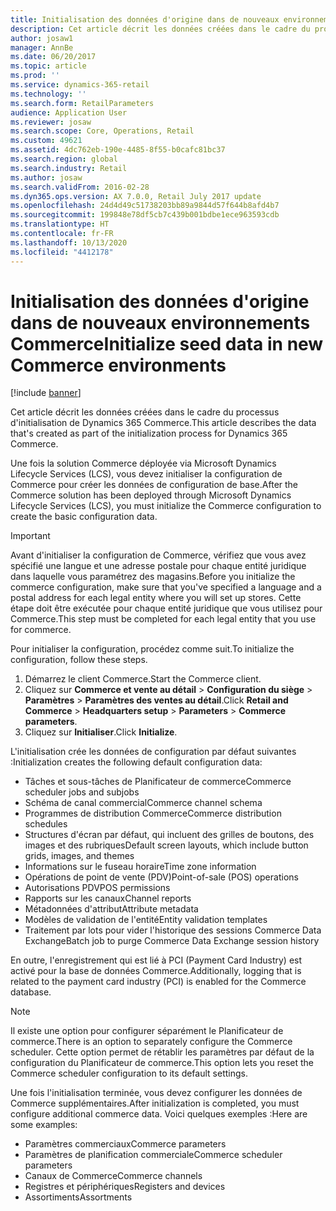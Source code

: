 ```yaml
---
title: Initialisation des données d'origine dans de nouveaux environnements Commerce
description: Cet article décrit les données créées dans le cadre du processus d'initialisation de Dynamics 365 Commerce.
author: josaw1
manager: AnnBe
ms.date: 06/20/2017
ms.topic: article
ms.prod: ''
ms.service: dynamics-365-retail
ms.technology: ''
ms.search.form: RetailParameters
audience: Application User
ms.reviewer: josaw
ms.search.scope: Core, Operations, Retail
ms.custom: 49621
ms.assetid: 4dc762eb-190e-4485-8f55-b0cafc81bc37
ms.search.region: global
ms.search.industry: Retail
ms.author: josaw
ms.search.validFrom: 2016-02-28
ms.dyn365.ops.version: AX 7.0.0, Retail July 2017 update
ms.openlocfilehash: 24d4d49c51738203bb89a9844d57f644b8afd4b7
ms.sourcegitcommit: 199848e78df5cb7c439b001bdbe1ece963593cdb
ms.translationtype: HT
ms.contentlocale: fr-FR
ms.lasthandoff: 10/13/2020
ms.locfileid: "4412178"
---
```

# <a name="initialize-seed-data-in-new-commerce-environments"></a><span data-ttu-id="1557f-103">Initialisation des données d'origine dans de nouveaux environnements Commerce</span><span class="sxs-lookup"><span data-stu-id="1557f-103">Initialize seed data in new Commerce environments</span></span>

[!include [banner](includes/banner.md)]

<span data-ttu-id="1557f-104">Cet article décrit les données créées dans le cadre du processus d'initialisation de Dynamics 365 Commerce.</span><span class="sxs-lookup"><span data-stu-id="1557f-104">This article describes the data that's created as part of the initialization process for Dynamics 365 Commerce.</span></span>

<span data-ttu-id="1557f-105">Une fois la solution Commerce déployée via Microsoft Dynamics Lifecycle Services (LCS), vous devez initialiser la configuration de Commerce pour créer les données de configuration de base.</span><span class="sxs-lookup"><span data-stu-id="1557f-105">After the Commerce solution has been deployed through Microsoft Dynamics Lifecycle Services (LCS), you must initialize the Commerce configuration to create the basic configuration data.</span></span>

> [!IMPORTANT]
> <span data-ttu-id="1557f-106">Avant d'initialiser la configuration de Commerce, vérifiez que vous avez spécifié une langue et une adresse postale pour chaque entité juridique dans laquelle vous paramétrez des magasins.</span><span class="sxs-lookup"><span data-stu-id="1557f-106">Before you initialize the commerce configuration, make sure that you've specified a language and a postal address for each legal entity where you will set up stores.</span></span> <span data-ttu-id="1557f-107">Cette étape doit être exécutée pour chaque entité juridique que vous utilisez pour Commerce.</span><span class="sxs-lookup"><span data-stu-id="1557f-107">This step must be completed for each legal entity that you use for commerce.</span></span>

<span data-ttu-id="1557f-108">Pour initialiser la configuration, procédez comme suit.</span><span class="sxs-lookup"><span data-stu-id="1557f-108">To initialize the configuration, follow these steps.</span></span>

1. <span data-ttu-id="1557f-109">Démarrez le client Commerce.</span><span class="sxs-lookup"><span data-stu-id="1557f-109">Start the Commerce client.</span></span>
2. <span data-ttu-id="1557f-110">Cliquez sur **Commerce et vente au détail** &gt; **Configuration du siège** &gt; **Paramètres** &gt; **Paramètres des ventes au détail**.</span><span class="sxs-lookup"><span data-stu-id="1557f-110">Click **Retail and Commerce** &gt; **Headquarters setup** &gt; **Parameters** &gt; **Commerce parameters**.</span></span>
3. <span data-ttu-id="1557f-111">Cliquez sur **Initialiser**.</span><span class="sxs-lookup"><span data-stu-id="1557f-111">Click **Initialize**.</span></span>

<span data-ttu-id="1557f-112">L'initialisation crée les données de configuration par défaut suivantes :</span><span class="sxs-lookup"><span data-stu-id="1557f-112">Initialization creates the following default configuration data:</span></span>

- <span data-ttu-id="1557f-113">Tâches et sous-tâches de Planificateur de commerce</span><span class="sxs-lookup"><span data-stu-id="1557f-113">Commerce scheduler jobs and subjobs</span></span>
- <span data-ttu-id="1557f-114">Schéma de canal commercial</span><span class="sxs-lookup"><span data-stu-id="1557f-114">Commerce channel schema</span></span>
- <span data-ttu-id="1557f-115">Programmes de distribution Commerce</span><span class="sxs-lookup"><span data-stu-id="1557f-115">Commerce distribution schedules</span></span>
- <span data-ttu-id="1557f-116">Structures d'écran par défaut, qui incluent des grilles de boutons, des images et des rubriques</span><span class="sxs-lookup"><span data-stu-id="1557f-116">Default screen layouts, which include button grids, images, and themes</span></span>
- <span data-ttu-id="1557f-117">Informations sur le fuseau horaire</span><span class="sxs-lookup"><span data-stu-id="1557f-117">Time zone information</span></span>
- <span data-ttu-id="1557f-118">Opérations de point de vente (PDV)</span><span class="sxs-lookup"><span data-stu-id="1557f-118">Point-of-sale (POS) operations</span></span>
- <span data-ttu-id="1557f-119">Autorisations PDV</span><span class="sxs-lookup"><span data-stu-id="1557f-119">POS permissions</span></span>
- <span data-ttu-id="1557f-120">Rapports sur les canaux</span><span class="sxs-lookup"><span data-stu-id="1557f-120">Channel reports</span></span>
- <span data-ttu-id="1557f-121">Métadonnées d'attribut</span><span class="sxs-lookup"><span data-stu-id="1557f-121">Attribute metadata</span></span>
- <span data-ttu-id="1557f-122">Modèles de validation de l'entité</span><span class="sxs-lookup"><span data-stu-id="1557f-122">Entity validation templates</span></span>
- <span data-ttu-id="1557f-123">Traitement par lots pour vider l'historique des sessions Commerce Data Exchange</span><span class="sxs-lookup"><span data-stu-id="1557f-123">Batch job to purge Commerce Data Exchange session history</span></span>

<span data-ttu-id="1557f-124">En outre, l'enregistrement qui est lié à PCI (Payment Card Industry) est activé pour la base de données Commerce.</span><span class="sxs-lookup"><span data-stu-id="1557f-124">Additionally, logging that is related to the payment card industry (PCI) is enabled for the Commerce database.</span></span>

> [!NOTE]
> <span data-ttu-id="1557f-125">Il existe une option pour configurer séparément le Planificateur de commerce.</span><span class="sxs-lookup"><span data-stu-id="1557f-125">There is an option to separately configure the Commerce scheduler.</span></span> <span data-ttu-id="1557f-126">Cette option permet de rétablir les paramètres par défaut de la configuration du Planificateur de commerce.</span><span class="sxs-lookup"><span data-stu-id="1557f-126">This option lets you reset the Commerce scheduler configuration to its default settings.</span></span>

<span data-ttu-id="1557f-127">Une fois l'initialisation terminée, vous devez configurer les données de Commerce supplémentaires.</span><span class="sxs-lookup"><span data-stu-id="1557f-127">After initialization is completed, you must configure additional commerce data.</span></span> <span data-ttu-id="1557f-128">Voici quelques exemples :</span><span class="sxs-lookup"><span data-stu-id="1557f-128">Here are some examples:</span></span>

- <span data-ttu-id="1557f-129">Paramètres commerciaux</span><span class="sxs-lookup"><span data-stu-id="1557f-129">Commerce parameters</span></span>
- <span data-ttu-id="1557f-130">Paramètres de planification commerciale</span><span class="sxs-lookup"><span data-stu-id="1557f-130">Commerce scheduler parameters</span></span>
- <span data-ttu-id="1557f-131">Canaux de Commerce</span><span class="sxs-lookup"><span data-stu-id="1557f-131">Commerce channels</span></span>
- <span data-ttu-id="1557f-132">Registres et périphériques</span><span class="sxs-lookup"><span data-stu-id="1557f-132">Registers and devices</span></span>
- <span data-ttu-id="1557f-133">Assortiments</span><span class="sxs-lookup"><span data-stu-id="1557f-133">Assortments</span></span>
